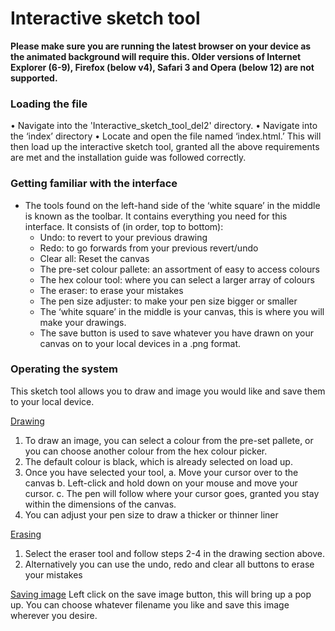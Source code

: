 # Interactive sketch tool

**Please make sure you are running the latest browser on your device as the animated background will require this. Older versions of Internet Explorer (6-9), Firefox (below v4), Safari 3 and Opera (below 12) are not supported.**

### Loading the file
• Navigate into the 'Interactive_sketch_tool_del2' directory.
• Navigate into the ‘index’ directory
• Locate and open the file named ‘index.html.’ This will then load up the interactive sketch tool, granted all the above requirements are met and the installation guide was followed correctly.

### Getting familiar with the interface
* The tools found on the left-hand side of the ‘white square’ in the middle is known as the toolbar. It contains everything you need for this interface. It consists of (in order, top to bottom):
    * Undo: to revert to your previous drawing
    * Redo: to go forwards from your previous revert/undo
    * Clear all: Reset the canvas
    * The pre-set colour pallete: an assortment of easy to access colours
    * The hex colour tool: where you can select a larger array of colours
    * The eraser: to erase your mistakes
    * The pen size adjuster: to make your pen size bigger or smaller
    *  The ‘white square’ in the middle is your canvas, this is where you will make your drawings.
    * The save button is used to save whatever you have drawn on your canvas on to your local devices in a .png format.

### Operating the system

This sketch tool allows you to draw and image you would like and save them to your local device.

<u>Drawing</u>
1. To draw an image, you can select a colour from the pre-set pallete, or you can choose 
another colour from the hex colour picker.
2. The default colour is black, which is already selected on load up.
3. Once you have selected your tool, 
a. Move your cursor over to the canvas
b. Left-click and hold down on your mouse and move your cursor. 
c. The pen will follow where your cursor goes, granted you stay within the 
dimensions of the canvas.
4. You can adjust your pen size to draw a thicker or thinner liner

<u>Erasing</u> 
1. Select the eraser tool and follow steps 2-4 in the drawing section above.
2. Alternatively you can use the undo, redo and clear all buttons to erase your mistakes

<u>Saving image</u>
Left click on the save image button, this will bring up a pop up. You can choose whatever 
filename you like and save this image wherever you desire.
